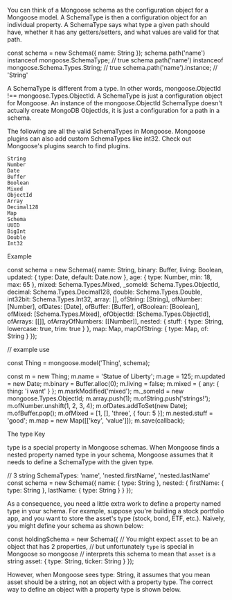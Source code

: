 You can think of a Mongoose schema as the configuration object for a Mongoose model. A SchemaType is then a configuration object for an individual property. A SchemaType says what type a given path should have, whether it has any getters/setters, and what values are valid for that path.

const schema = new Schema({ name: String });
schema.path('name') instanceof mongoose.SchemaType; // true
schema.path('name') instanceof mongoose.Schema.Types.String; // true
schema.path('name').instance; // 'String'

A SchemaType is different from a type. In other words, mongoose.ObjectId !== mongoose.Types.ObjectId. A SchemaType is just a configuration object for Mongoose. An instance of the mongoose.ObjectId SchemaType doesn't actually create MongoDB ObjectIds, it is just a configuration for a path in a schema.

The following are all the valid SchemaTypes in Mongoose. Mongoose plugins can also add custom SchemaTypes like int32. Check out Mongoose's plugins search to find plugins.

    String
    Number
    Date
    Buffer
    Boolean
    Mixed
    ObjectId
    Array
    Decimal128
    Map
    Schema
    UUID
    BigInt
    Double
    Int32

Example

const schema = new Schema({
name: String,
binary: Buffer,
living: Boolean,
updated: { type: Date, default: Date.now },
age: { type: Number, min: 18, max: 65 },
mixed: Schema.Types.Mixed,
_someId: Schema.Types.ObjectId,
decimal: Schema.Types.Decimal128,
double: Schema.Types.Double,
int32bit: Schema.Types.Int32,
array: [],
ofString: [String],
ofNumber: [Number],
ofDates: [Date],
ofBuffer: [Buffer],
ofBoolean: [Boolean],
ofMixed: [Schema.Types.Mixed],
ofObjectId: [Schema.Types.ObjectId],
ofArrays: [[]],
ofArrayOfNumbers: [[Number]],
nested: {
stuff: { type: String, lowercase: true, trim: true }
},
map: Map,
mapOfString: {
type: Map,
of: String
}
});

// example use

const Thing = mongoose.model('Thing', schema);

const m = new Thing;
m.name = 'Statue of Liberty';
m.age = 125;
m.updated = new Date;
m.binary = Buffer.alloc(0);
m.living = false;
m.mixed = { any: { thing: 'i want' } };
m.markModified('mixed');
m._someId = new mongoose.Types.ObjectId;
m.array.push(1);
m.ofString.push('strings!');
m.ofNumber.unshift(1, 2, 3, 4);
m.ofDates.addToSet(new Date);
m.ofBuffer.pop();
m.ofMixed = [1, [], 'three', { four: 5 }];
m.nested.stuff = 'good';
m.map = new Map([['key', 'value']]);
m.save(callback);

The type Key

type is a special property in Mongoose schemas. When Mongoose finds a nested property named type in your schema, Mongoose assumes that it needs to define a SchemaType with the given type.

// 3 string SchemaTypes: 'name', 'nested.firstName', 'nested.lastName'
const schema = new Schema({
name: { type: String },
nested: {
firstName: { type: String },
lastName: { type: String }
}
});

As a consequence, you need a little extra work to define a property named type in your schema. For example, suppose you're building a stock portfolio app, and you want to store the asset's type (stock, bond, ETF, etc.). Naively, you might define your schema as shown below:

const holdingSchema = new Schema({
// You might expect `asset` to be an object that has 2 properties,
// but unfortunately `type` is special in Mongoose so mongoose
// interprets this schema to mean that `asset` is a string
asset: {
type: String,
ticker: String
}
});

However, when Mongoose sees type: String, it assumes that you mean asset should be a string, not an object with a property type. The correct way to define an object with a property type is shown below.
